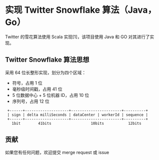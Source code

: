 # 实现 Twitter Snowflake 算法（Java，Go）

Twitter 的雪花算法使用 Scala 实现[1]，该项目使用 Java 和 GO 对其进行了实现。

## Twitter Snowflake 算法思想

采用 64 位长整形实现，划分为四个区域：

- 符号，占用 1 位
- 毫秒级时间戳，占用 41 位
- 5 位数据中心 + 5 位机器 ID，占用 10 位
- 序列号，占用 12 位

```
 +------+--------------------+-----------------------+----------+
 | sign | delta milliSeconds | dataCenter | workerId | sequence |
 +------+--------------------+-----------------------+----------+
   1bit        41bits                  10bits           12bits
```
## 贡献

如果您有任何问题，欢迎提交 merge request 或 issue
